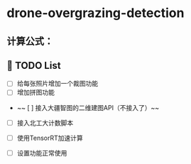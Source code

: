 # drone-overgrazing-detection

## 计算公式：






## 📝 TODO List
- [ ] 给每张照片增加一个裁图功能
- [ ] 增加拼图功能
- ~~ [ ] 接入大疆智图的二维建图API（不接入了）~~
- [ ] 接入北工大计数脚本
- [ ] 使用TensorRT加速计算
- [ ] 设置功能正常使用



